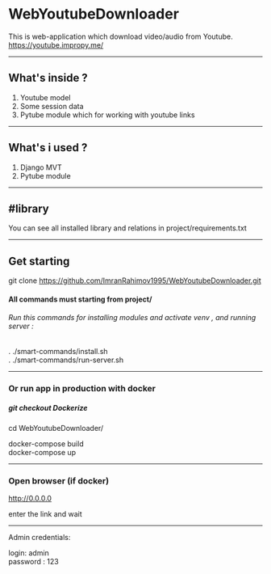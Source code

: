 # WebYoutubeDownloader

This is web-application which download video/audio from Youtube. \
https://youtube.impropy.me/
____________________________________________________________________________
## What's inside ?

1. Youtube model 
2. Some session data
3. Pytube module which for working with youtube links
____________________________________________________________________________
## What's i used ?

1. Django MVT
2. Pytube module
____________________________________________________________________________
## #library
You can see all installed library and relations in project/requirements.txt
____________________________________________________________________________
## Get starting

git clone https://github.com/ImranRahimov1995/WebYoutubeDownloader.git

#### All commands must starting from project/

###### Run this commands for installing modules and activate venv , and running server :

. ./smart-commands/install.sh \
. ./smart-commands/run-server.sh

____________________________________________________________________________
### Or run app in production with docker

##### git checkout Dockerize

cd WebYoutubeDownloader/

docker-compose build \
docker-compose up

____________________________________________________________________________
### Open browser (if docker)

http://0.0.0.0

enter the link and wait
______________
Admin credentials:

login: admin \
password : 123
